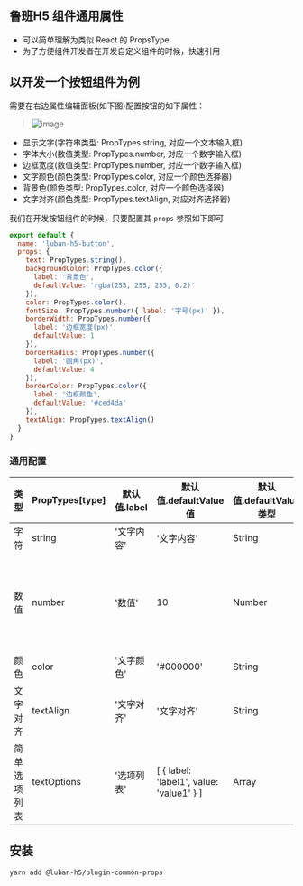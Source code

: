 ## 鲁班H5 组件通用属性
- 可以简单理解为类似 React 的 PropsType
- 为了方便组件开发者在开发自定义组件的时候，快速引用

## 以开发一个按钮组件为例
需要在右边属性编辑面板(如下图)配置按钮的如下属性：

> ![image](https://user-images.githubusercontent.com/12668546/82146772-0592d980-987f-11ea-8c90-6136e4f575f3.png)


- 显示文字(字符串类型: PropTypes.string, 对应一个文本输入框)
- 字体大小(数值类型: PropTypes.number, 对应一个数字输入框)
- 边框宽度(数值类型: PropTypes.number, 对应一个数字输入框)
- 文字颜色(颜色类型: PropTypes.color, 对应一个颜色选择器)
- 背景色(颜色类型: PropTypes.color, 对应一个颜色选择器)
- 文字对齐(颜色类型: PropTypes.textAlign, 对应对齐选择器)

我们在开发按钮组件的时候，只要配置其 `props` 参照如下即可
```js
export default {
  name: 'luban-h5-button',
  props: {
    text: PropTypes.string(),
    backgroundColor: PropTypes.color({
      label: '背景色',
      defaultValue: 'rgba(255, 255, 255, 0.2)'
    }),
    color: PropTypes.color(),
    fontSize: PropTypes.number({ label: '字号(px)' }),
    borderWidth: PropTypes.number({
      label: '边框宽度(px)',
      defaultValue: 1
    }),
    borderRadius: PropTypes.number({
      label: '圆角(px)',
      defaultValue: 4
    }),
    borderColor: PropTypes.color({
      label: '边框颜色',
      defaultValue: '#ced4da'
    }),
    textAlign: PropTypes.textAlign()
  }
}
```

### 通用配置
| 类型 	| PropTypes[type] 	| 默认值.label<String> 	| 默认值.defaultValue 值 	| 默认值.defaultValue 类型 	| 默认值.props 	| 默 认值.props 解释 	|
|--------------	|-----------------	|----------------------	|---------------------------------------------------	|--------------------------	|--------------------------------------	|-----------------------------------------------------	|
| 字符 	| string 	| '文字内容' 	| '文字内容' 	| String 	| - 	|  	|
| 数值 	| number 	| '数值' 	| 10                                                                                                  	| Number 	| {    step: 1,   min: 0,   max: 144 } 	| 用于配置数值编辑器的属性，比如 最小值、最大值、步长 	|
| 颜色 	| color 	| '文字颜色' 	| '#000000' 	| String 	| - 	|  	|
| 文字对齐 	| textAlign 	| '文字对齐' 	| '文字对齐' 	| String 	| - 	|  	|
| 简单选项列表 	| textOptions 	| '选项列表' 	| [    { label: 'label1',     value: 'value1'   } ] 	| Array 	| - 	|  	|

## 安装
```bash
yarn add @luban-h5/plugin-common-props
```


